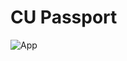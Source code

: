 # CU Passport

![App](https://github.com/fivechjr/final-project-passport/raw/master/images/Screen%20Shot%202562-12-15%20at%2012.59.06.png "User Interface")
